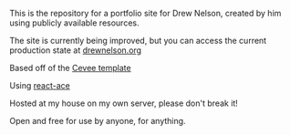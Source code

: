 This is the repository for a portfolio site for Drew Nelson, created by him using publicly available resources.

The site is currently being improved, but you can access the current production state at [drewnelson.org](https://www.drewnelson.org)

Based off of the [Cevee template](https://www.styleshout.com/free-templates/ceevee/)

Using [react-ace](https://github.com/securingsincity/react-ace)

Hosted at my house on my own server, please don't break it!

Open and free for use by anyone, for anything.


